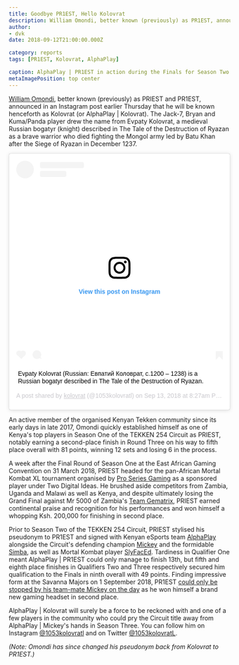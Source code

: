 ```yaml
---
title: Goodbye PR1EST, Hello Kolovrat
description: William Omondi, better known (previously) as PR1EST, announced in an Instagram post that he will be known henceforth as Kolovrat (or AlphaPlay | Kolovrat).
author:
- dvk
date: 2018-09-12T21:00:00.000Z

category: reports
tags: [PR1EST, Kolovrat, AlphaPlay]

caption: AlphaPlay | PR1EST in action during the Finals for Season Two of the TEKKEN 254 Circuit on 1 September 2018
metaImagePosition: top center
---
```

<p><a href="/circuit/tekken/profile.html?id=8665351" target="_blank">William Omondi</a>, better known (previously) as PRIEST and PR1EST, announced in an Instagram post earlier Thursday that he will be known henceforth as Kolovrat (or AlphaPlay | Kolovrat). The Jack-7, Bryan and Kuma/Panda player drew the name from Evpaty Kolovrat, a medieval Russian bogatyr (knight) described in The Tale of the Destruction of Ryazan as a brave warrior who died fighting the Mongol army led by Batu Khan after the Siege of Ryazan in December 1237.</p>

<div class="d-none d-lg-flex justify-content-center mb-3">
    <blockquote class="instagram-media" data-instgrm-captioned data-instgrm-permalink="https://www.instagram.com/p/Bnq9o75ldmC/?utm_source=ig_embed&amp;utm_medium=loading" data-instgrm-version="12" style=" background:#FFF; border:0; border-radius:3px; box-shadow:0 0 1px 0 rgba(0,0,0,0.5),0 1px 10px 0 rgba(0,0,0,0.15); margin: 1px; max-width:540px; min-width:326px; padding:0; width:99.375%; width:-webkit-calc(100% - 2px); width:calc(100% - 2px);"><div style="padding:16px;"> <a href="https://www.instagram.com/p/Bnq9o75ldmC/?utm_source=ig_embed&amp;utm_medium=loading" style=" background:#FFFFFF; line-height:0; padding:0 0; text-align:center; text-decoration:none; width:100%;" target="_blank"> <div style=" display: flex; flex-direction: row; align-items: center;"> <div style="background-color: #F4F4F4; border-radius: 50%; flex-grow: 0; height: 40px; margin-right: 14px; width: 40px;"></div> <div style="display: flex; flex-direction: column; flex-grow: 1; justify-content: center;"> <div style=" background-color: #F4F4F4; border-radius: 4px; flex-grow: 0; height: 14px; margin-bottom: 6px; width: 100px;"></div> <div style=" background-color: #F4F4F4; border-radius: 4px; flex-grow: 0; height: 14px; width: 60px;"></div></div></div><div style="padding: 19% 0;"></div><div style="display:block; height:50px; margin:0 auto 12px; width:50px;"><svg width="50px" height="50px" viewBox="0 0 60 60" version="1.1" xmlns="https://www.w3.org/2000/svg" xmlns:xlink="https://www.w3.org/1999/xlink"><g stroke="none" stroke-width="1" fill="none" fill-rule="evenodd"><g transform="translate(-511.000000, -20.000000)" fill="#000000"><g><path d="M556.869,30.41 C554.814,30.41 553.148,32.076 553.148,34.131 C553.148,36.186 554.814,37.852 556.869,37.852 C558.924,37.852 560.59,36.186 560.59,34.131 C560.59,32.076 558.924,30.41 556.869,30.41 M541,60.657 C535.114,60.657 530.342,55.887 530.342,50 C530.342,44.114 535.114,39.342 541,39.342 C546.887,39.342 551.658,44.114 551.658,50 C551.658,55.887 546.887,60.657 541,60.657 M541,33.886 C532.1,33.886 524.886,41.1 524.886,50 C524.886,58.899 532.1,66.113 541,66.113 C549.9,66.113 557.115,58.899 557.115,50 C557.115,41.1 549.9,33.886 541,33.886 M565.378,62.101 C565.244,65.022 564.756,66.606 564.346,67.663 C563.803,69.06 563.154,70.057 562.106,71.106 C561.058,72.155 560.06,72.803 558.662,73.347 C557.607,73.757 556.021,74.244 553.102,74.378 C549.944,74.521 548.997,74.552 541,74.552 C533.003,74.552 532.056,74.521 528.898,74.378 C525.979,74.244 524.393,73.757 523.338,73.347 C521.94,72.803 520.942,72.155 519.894,71.106 C518.846,70.057 518.197,69.06 517.654,67.663 C517.244,66.606 516.755,65.022 516.623,62.101 C516.479,58.943 516.448,57.996 516.448,50 C516.448,42.003 516.479,41.056 516.623,37.899 C516.755,34.978 517.244,33.391 517.654,32.338 C518.197,30.938 518.846,29.942 519.894,28.894 C520.942,27.846 521.94,27.196 523.338,26.654 C524.393,26.244 525.979,25.756 528.898,25.623 C532.057,25.479 533.004,25.448 541,25.448 C548.997,25.448 549.943,25.479 553.102,25.623 C556.021,25.756 557.607,26.244 558.662,26.654 C560.06,27.196 561.058,27.846 562.106,28.894 C563.154,29.942 563.803,30.938 564.346,32.338 C564.756,33.391 565.244,34.978 565.378,37.899 C565.522,41.056 565.552,42.003 565.552,50 C565.552,57.996 565.522,58.943 565.378,62.101 M570.82,37.631 C570.674,34.438 570.167,32.258 569.425,30.349 C568.659,28.377 567.633,26.702 565.965,25.035 C564.297,23.368 562.623,22.342 560.652,21.575 C558.743,20.834 556.562,20.326 553.369,20.18 C550.169,20.033 549.148,20 541,20 C532.853,20 531.831,20.033 528.631,20.18 C525.438,20.326 523.257,20.834 521.349,21.575 C519.376,22.342 517.703,23.368 516.035,25.035 C514.368,26.702 513.342,28.377 512.574,30.349 C511.834,32.258 511.326,34.438 511.181,37.631 C511.035,40.831 511,41.851 511,50 C511,58.147 511.035,59.17 511.181,62.369 C511.326,65.562 511.834,67.743 512.574,69.651 C513.342,71.625 514.368,73.296 516.035,74.965 C517.703,76.634 519.376,77.658 521.349,78.425 C523.257,79.167 525.438,79.673 528.631,79.82 C531.831,79.965 532.853,80.001 541,80.001 C549.148,80.001 550.169,79.965 553.369,79.82 C556.562,79.673 558.743,79.167 560.652,78.425 C562.623,77.658 564.297,76.634 565.965,74.965 C567.633,73.296 568.659,71.625 569.425,69.651 C570.167,67.743 570.674,65.562 570.82,62.369 C570.966,59.17 571,58.147 571,50 C571,41.851 570.966,40.831 570.82,37.631"></path></g></g></g></svg></div><div style="padding-top: 8px;"> <div style=" color:#3897f0; font-family:Arial,sans-serif; font-size:14px; font-style:normal; font-weight:550; line-height:18px;"> View this post on Instagram</div></div><div style="padding: 12.5% 0;"></div> <div style="display: flex; flex-direction: row; margin-bottom: 14px; align-items: center;"><div> <div style="background-color: #F4F4F4; border-radius: 50%; height: 12.5px; width: 12.5px; transform: translateX(0px) translateY(7px);"></div> <div style="background-color: #F4F4F4; height: 12.5px; transform: rotate(-45deg) translateX(3px) translateY(1px); width: 12.5px; flex-grow: 0; margin-right: 14px; margin-left: 2px;"></div> <div style="background-color: #F4F4F4; border-radius: 50%; height: 12.5px; width: 12.5px; transform: translateX(9px) translateY(-18px);"></div></div><div style="margin-left: 8px;"> <div style=" background-color: #F4F4F4; border-radius: 50%; flex-grow: 0; height: 20px; width: 20px;"></div> <div style=" width: 0; height: 0; border-top: 2px solid transparent; border-left: 6px solid #f4f4f4; border-bottom: 2px solid transparent; transform: translateX(16px) translateY(-4px) rotate(30deg)"></div></div><div style="margin-left: auto;"> <div style=" width: 0px; border-top: 8px solid #F4F4F4; border-right: 8px solid transparent; transform: translateY(16px);"></div> <div style=" background-color: #F4F4F4; flex-grow: 0; height: 12px; width: 16px; transform: translateY(-4px);"></div> <div style=" width: 0; height: 0; border-top: 8px solid #F4F4F4; border-left: 8px solid transparent; transform: translateY(-4px) translateX(8px);"></div></div></div></a> <p style=" margin:8px 0 0 0; padding:0 4px;"> <a href="https://www.instagram.com/p/Bnq9o75ldmC/?utm_source=ig_embed&amp;utm_medium=loading" style=" color:#000; font-family:Arial,sans-serif; font-size:14px; font-style:normal; font-weight:normal; line-height:17px; text-decoration:none; word-wrap:break-word;" target="_blank">Evpaty Kolovrat (Russian: Евпатий Коловрат, c.1200 – 1238) is a Russian bogatyr described in The Tale of the Destruction of Ryazan.</a></p> <p style=" color:#c9c8cd; font-family:Arial,sans-serif; font-size:14px; line-height:17px; margin-bottom:0; margin-top:8px; overflow:hidden; padding:8px 0 7px; text-align:center; text-overflow:ellipsis; white-space:nowrap;">A post shared by <a href="https://www.instagram.com/1053kolovratl/?utm_source=ig_embed&amp;utm_medium=loading" style=" color:#c9c8cd; font-family:Arial,sans-serif; font-size:14px; font-style:normal; font-weight:normal; line-height:17px;" target="_blank"> kolovrat</a> (@1053kolovratl) on <time style=" font-family:Arial,sans-serif; font-size:14px; line-height:17px;" datetime="2018-09-13T15:27:20+00:00">Sep 13, 2018 at 8:27am PDT</time></p></div></blockquote> <script async src="//www.instagram.com/embed.js"></script>
</div>

<p>An active member of the organised Kenyan Tekken community since its early days in late 2017, Omondi quickly established himself as one of Kenya's top players in Season One of the TEKKEN 254 Circuit as PRIEST, notably earning a second-place finish in Round Three on his way to fifth place overall with 81 points, winning 12 sets and losing 6 in the process.</p>

<p>A week after the Final Round of Season One at the East African Gaming Convention on 31 March 2018, PRIEST headed for the pan-African Mortal Kombat XL tournament organised by <a href="http://www.psg.co.ke/" target="_blank">Pro Series Gaming</a> as a sponsored player under Two Digital Ideas. He brushed aside competitors from Zambia, Uganda and Malawi as well as Kenya, and despite ultimately losing the Grand Final against Mr 5000 of Zambia's <a href="https://twitter.com/teamgematrix" target="_blank">Team Gematrix</a>, PRIEST earned continental praise and recognition for his performances and won himself a whopping Ksh. 200,000 for finishing in second place.</p>

<p>Prior to Season Two of the TEKKEN 254 Circuit, PRIEST stylised his pseudonym to PR1EST and signed with Kenyan eSports team <a href="https://twitter.com/AlphaPlayke" target="_blank">AlphaPlay</a> alongside the Circuit's defending champion <a href="/circuit/tekken/profile.html?id=2907096" target="_blank">Mickey</a> and the formidable <a href="/circuit/tekken/profile.html?id=2685183" target="_blank">Simba</a>, as well as Mortal Kombat player <a href="/circuit/mk/profile.html?id=3643551" target="_blank">SlyFacEd</a>. Tardiness in Qualifier One meant AlphaPlay | PR1EST could only manage to finish 13th, but fifth and eighth place finishes in Qualifiers Two and Three respectively secured him qualification to the Finals in ninth overall with 49 points. Finding impressive form at the Savanna Majors on 1 September 2018, PR1EST <a href="/news/2018/09/02/savanna-majors" target="_blank">could only be stopped by his team-mate Mickey on the day</a> as he won himself a brand new gaming headset in second place.</p>

<p>AlphaPlay | Kolovrat will surely be a force to be reckoned with and one of a few players in the community who could pry the Circuit title away from AlphaPlay | Mickey's hands in Season Three. You can follow him on Instagram <a href="https://www.instagram.com/1053kolovratl/" target="_blank">@1053kolovratl</a> and on Twitter <a href="https://twitter.com/1053kolovratL/" target="_blank">@1053kolovratL</a>.</p>

*(Note: Omondi has since changed his pseudonym back from Kolovrat to PR1EST.)*